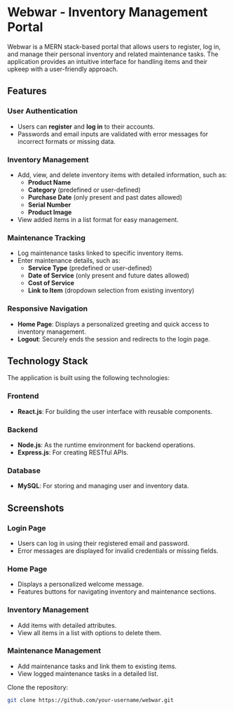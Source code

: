 # Webwar - Inventory Management Portal

Webwar is a MERN stack-based portal that allows users to register, log in, and manage their personal inventory and related maintenance tasks. The application provides an intuitive interface for handling items and their upkeep with a user-friendly approach.

## Features

### User Authentication
- Users can **register** and **log in** to their accounts.
- Passwords and email inputs are validated with error messages for incorrect formats or missing data.

### Inventory Management
- Add, view, and delete inventory items with detailed information, such as:
  - **Product Name**
  - **Category** (predefined or user-defined)
  - **Purchase Date** (only present and past dates allowed)
  - **Serial Number**
  - **Product Image**
- View added items in a list format for easy management.

### Maintenance Tracking
- Log maintenance tasks linked to specific inventory items.
- Enter maintenance details, such as:
  - **Service Type** (predefined or user-defined)
  - **Date of Service** (only present and future dates allowed)
  - **Cost of Service**
  - **Link to Item** (dropdown selection from existing inventory)

### Responsive Navigation
- **Home Page**: Displays a personalized greeting and quick access to inventory management.
- **Logout**: Securely ends the session and redirects to the login page.

## Technology Stack

The application is built using the following technologies:

### Frontend
- **React.js**: For building the user interface with reusable components.

### Backend
- **Node.js**: As the runtime environment for backend operations.
- **Express.js**: For creating RESTful APIs.

### Database
- **MySQL**: For storing and managing user and inventory data.

## Screenshots

### Login Page
- Users can log in using their registered email and password.
- Error messages are displayed for invalid credentials or missing fields.

### Home Page
- Displays a personalized welcome message.
- Features buttons for navigating inventory and maintenance sections.

### Inventory Management
- Add items with detailed attributes.
- View all items in a list with options to delete them.

### Maintenance Management
- Add maintenance tasks and link them to existing items.
- View logged maintenance tasks in a detailed list.

Clone the repository:
   ```bash
   git clone https://github.com/your-username/webwar.git
